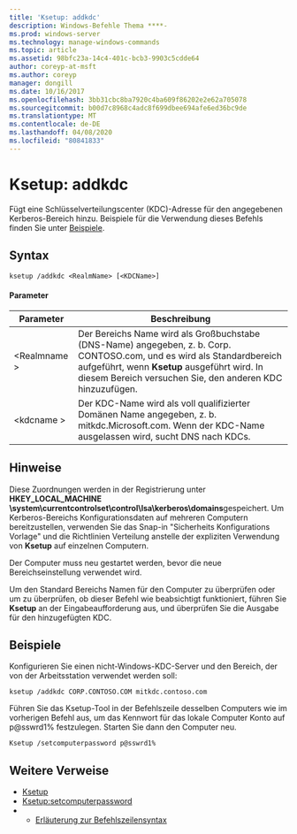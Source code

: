 ```yaml
---
title: 'Ksetup: addkdc'
description: Windows-Befehle Thema ****-
ms.prod: windows-server
ms.technology: manage-windows-commands
ms.topic: article
ms.assetid: 98bfc23a-14c4-401c-bcb3-9903c5cdde64
author: coreyp-at-msft
ms.author: coreyp
manager: dongill
ms.date: 10/16/2017
ms.openlocfilehash: 3bb31cbc8ba7920c4ba609f86202e2e62a705078
ms.sourcegitcommit: b00d7c8968c4adc8f699dbee694afe6ed36bc9de
ms.translationtype: MT
ms.contentlocale: de-DE
ms.lasthandoff: 04/08/2020
ms.locfileid: "80841833"
---
```

# <a name="ksetupaddkdc"></a>Ksetup: addkdc



Fügt eine Schlüsselverteilungscenter (KDC)-Adresse für den angegebenen Kerberos-Bereich hinzu. Beispiele für die Verwendung dieses Befehls finden Sie unter [Beispiele](#BKMK_Examples).

## <a name="syntax"></a>Syntax

```
ksetup /addkdc <RealmName> [<KDCName>] 
```

#### <a name="parameters"></a>Parameter

|Parameter|Beschreibung|
|---------|-----------|
|\<Realmname >|Der Bereichs Name wird als Großbuchstabe (DNS-Name) angegeben, z. b. Corp. CONTOSO.com, und es wird als Standardbereich aufgeführt, wenn **Ksetup** ausgeführt wird. In diesem Bereich versuchen Sie, den anderen KDC hinzuzufügen.|
|\<kdcname >|Der KDC-Name wird als voll qualifizierter Domänen Name angegeben, z. b. mitkdc.Microsoft.com. Wenn der KDC-Name ausgelassen wird, sucht DNS nach KDCs.|

## <a name="remarks"></a>Hinweise

Diese Zuordnungen werden in der Registrierung unter **HKEY_LOCAL_MACHINE \system\currentcontrolset\control\lsa\kerberos\domains**gespeichert. Um Kerberos-Bereichs Konfigurationsdaten auf mehreren Computern bereitzustellen, verwenden Sie das Snap-in "Sicherheits Konfigurations Vorlage" und die Richtlinien Verteilung anstelle der expliziten Verwendung von **Ksetup** auf einzelnen Computern.

Der Computer muss neu gestartet werden, bevor die neue Bereichseinstellung verwendet wird.

Um den Standard Bereichs Namen für den Computer zu überprüfen oder um zu überprüfen, ob dieser Befehl wie beabsichtigt funktioniert, führen Sie **Ksetup** an der Eingabeaufforderung aus, und überprüfen Sie die Ausgabe für den hinzugefügten KDC.

## <a name="examples"></a><a name=BKMK_Examples></a>Beispiele

Konfigurieren Sie einen nicht-Windows-KDC-Server und den Bereich, der von der Arbeitsstation verwendet werden soll:
```
ksetup /addkdc CORP.CONTOSO.COM mitkdc.contoso.com
```
Führen Sie das Ksetup-Tool in der Befehlszeile desselben Computers wie im vorherigen Befehl aus, um das Kennwort für das lokale Computer Konto auf p@sswrd1% festzulegen. Starten Sie dann den Computer neu.
```
Ksetup /setcomputerpassword p@sswrd1%
```

## <a name="additional-references"></a>Weitere Verweise

-   [Ksetup](ksetup.md)
-   [Ksetup:setcomputerpassword](ksetup-setcomputerpassword.md)
-   - [Erläuterung zur Befehlszeilensyntax](command-line-syntax-key.md)
